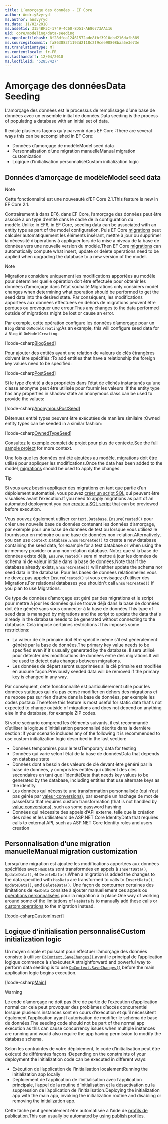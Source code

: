 ```yaml
---
title: L’amorçage des données - EF Core
author: AndriySvyryd
ms.author: ansvyryd
ms.date: 11/02/2018
ms.assetid: 3154BF3C-1749-4C60-8D51-AE86773AA116
uid: core/modeling/data-seeding
ms.openlocfilehash: 8f28dfea12461572ade8fbf3910ebd216dafb389
ms.sourcegitcommit: fa863883f1193d2118c2f9cee90808baa5e3e73e
ms.translationtype: MT
ms.contentlocale: fr-FR
ms.lasthandoff: 12/04/2018
ms.locfileid: "52857427"
---
```

# <a name="data-seeding"></a><span data-ttu-id="b1ff6-102">Amorçage des données</span><span class="sxs-lookup"><span data-stu-id="b1ff6-102">Data Seeding</span></span>

<span data-ttu-id="b1ff6-103">L’amorçage des données est le processus de remplissage d’une base de données avec un ensemble initial de données.</span><span class="sxs-lookup"><span data-stu-id="b1ff6-103">Data seeding is the process of populating a database with an initial set of data.</span></span>

<span data-ttu-id="b1ff6-104">Il existe plusieurs façons qu'y parvenir dans EF Core :</span><span class="sxs-lookup"><span data-stu-id="b1ff6-104">There are several ways this can be accomplished in EF Core:</span></span>
* <span data-ttu-id="b1ff6-105">Données d’amorçage de modèle</span><span class="sxs-lookup"><span data-stu-id="b1ff6-105">Model seed data</span></span>
* <span data-ttu-id="b1ff6-106">Personnalisation d’une migration manuelle</span><span class="sxs-lookup"><span data-stu-id="b1ff6-106">Manual migration customization</span></span>
* <span data-ttu-id="b1ff6-107">Logique d’initialisation personnalisé</span><span class="sxs-lookup"><span data-stu-id="b1ff6-107">Custom initialization logic</span></span>

## <a name="model-seed-data"></a><span data-ttu-id="b1ff6-108">Données d’amorçage de modèle</span><span class="sxs-lookup"><span data-stu-id="b1ff6-108">Model seed data</span></span>

> [!NOTE]
> <span data-ttu-id="b1ff6-109">Cette fonctionnalité est une nouveauté d’EF Core 2.1.</span><span class="sxs-lookup"><span data-stu-id="b1ff6-109">This feature is new in EF Core 2.1.</span></span>

<span data-ttu-id="b1ff6-110">Contrairement à dans EF6, dans EF Core, l’amorçage des données peut être associé à un type d’entité dans le cadre de la configuration du modèle.</span><span class="sxs-lookup"><span data-stu-id="b1ff6-110">Unlike in EF6, in EF Core, seeding data can be associated with an entity type as part of the model configuration.</span></span> <span data-ttu-id="b1ff6-111">Puis EF Core [migrations](xref:core/managing-schemas/migrations/index) peut calculer automatiquement les éléments insérant, mettre à jour ou supprimer la nécessité d’opérations à appliquer lors de la mise à niveau de la base de données vers une nouvelle version du modèle.</span><span class="sxs-lookup"><span data-stu-id="b1ff6-111">Then EF Core [migrations](xref:core/managing-schemas/migrations/index) can automatically compute what insert, update or delete operations need to be applied when upgrading the database to a new version of the model.</span></span>

> [!NOTE]
> <span data-ttu-id="b1ff6-112">Migrations considère uniquement les modifications apportées au modèle pour déterminer quelle opération doit être effectuée pour obtenir les données d’amorçage dans l’état souhaité.</span><span class="sxs-lookup"><span data-stu-id="b1ff6-112">Migrations only considers model changes when determining what operation should be performed to get the seed data into the desired state.</span></span> <span data-ttu-id="b1ff6-113">Par conséquent, les modifications apportées aux données effectuées en dehors de migrations peuvent être perdues ou provoquer une erreur.</span><span class="sxs-lookup"><span data-stu-id="b1ff6-113">Thus any changes to the data performed outside of migrations might be lost or cause an error.</span></span>

<span data-ttu-id="b1ff6-114">Par exemple, cette opération configure les données d’amorçage pour un `Blog` dans `OnModelCreating`:</span><span class="sxs-lookup"><span data-stu-id="b1ff6-114">As an example, this will configure seed data for a `Blog` in `OnModelCreating`:</span></span>

[!code-csharp[BlogSeed](../../../samples/core/Modeling/DataSeeding/DataSeedingContext.cs?name=BlogSeed)]

<span data-ttu-id="b1ff6-115">Pour ajouter des entités ayant une relation de valeurs de clés étrangères doivent être spécifiés :</span><span class="sxs-lookup"><span data-stu-id="b1ff6-115">To add entities that have a relationship the foreign key values need to be specified:</span></span>

[!code-csharp[PostSeed](../../../samples/core/Modeling/DataSeeding/DataSeedingContext.cs?name=PostSeed)]

<span data-ttu-id="b1ff6-116">Si le type d’entité a des propriétés dans l’état de clichés instantanés qu'une classe anonyme peut être utilisée pour fournir les valeurs :</span><span class="sxs-lookup"><span data-stu-id="b1ff6-116">If the entity type has any properties in shadow state an anonymous class can be used to provide the values:</span></span>

[!code-csharp[AnonymousPostSeed](../../../samples/core/Modeling/DataSeeding/DataSeedingContext.cs?name=AnonymousPostSeed)]

<span data-ttu-id="b1ff6-117">Détenues entité types peuvent être exécutées de manière similaire :</span><span class="sxs-lookup"><span data-stu-id="b1ff6-117">Owned entity types can be seeded in a similar fashion:</span></span>

[!code-csharp[OwnedTypeSeed](../../../samples/core/Modeling/DataSeeding/DataSeedingContext.cs?name=OwnedTypeSeed)]

<span data-ttu-id="b1ff6-118">Consultez le [exemple complet de projet](https://github.com/aspnet/EntityFramework.Docs/tree/master/samples/core/Modeling/DataSeeding) pour plus de contexte.</span><span class="sxs-lookup"><span data-stu-id="b1ff6-118">See the [full sample project](https://github.com/aspnet/EntityFramework.Docs/tree/master/samples/core/Modeling/DataSeeding) for more context.</span></span>

<span data-ttu-id="b1ff6-119">Une fois que les données ont été ajoutées au modèle, [migrations](xref:core/managing-schemas/migrations/index) doit être utilisé pour appliquer les modifications.</span><span class="sxs-lookup"><span data-stu-id="b1ff6-119">Once the data has been added to the model, [migrations](xref:core/managing-schemas/migrations/index) should be used to apply the changes.</span></span>

> [!TIP]
> <span data-ttu-id="b1ff6-120">Si vous avez besoin appliquer des migrations en tant que partie d’un déploiement automatisé, vous pouvez [créer un script SQL](xref:core/managing-schemas/migrations/index#generate-sql-scripts) qui peuvent être visualisés avant l’exécution.</span><span class="sxs-lookup"><span data-stu-id="b1ff6-120">If you need to apply migrations as part of an automated deployment you can [create a SQL script](xref:core/managing-schemas/migrations/index#generate-sql-scripts) that can be previewed before execution.</span></span>

<span data-ttu-id="b1ff6-121">Vous pouvez également utiliser `context.Database.EnsureCreated()` pour créer une nouvelle base de données contenant les données d’amorçage, par exemple pour une base de données de test ou lorsque vous utilisez le fournisseur en mémoire ou une base de données non-relation.</span><span class="sxs-lookup"><span data-stu-id="b1ff6-121">Alternatively, you can use `context.Database.EnsureCreated()` to create a new database containing the seed data, for example for a test database or when using the in-memory provider or any non-relation database.</span></span> <span data-ttu-id="b1ff6-122">Notez que si la base de données existe déjà, `EnsureCreated()` sera ni mettre à jour les données de schéma ni de valeur initiale dans la base de données.</span><span class="sxs-lookup"><span data-stu-id="b1ff6-122">Note that if the database already exists, `EnsureCreated()` will neither update the schema nor seed data in the database.</span></span> <span data-ttu-id="b1ff6-123">Pour les bases de données relationnelles vous ne devez pas appeler `EnsureCreated()` si vous envisagez d’utiliser des Migrations.</span><span class="sxs-lookup"><span data-stu-id="b1ff6-123">For relational databases you shouldn't call `EnsureCreated()` if you plan to use Migrations.</span></span>

<span data-ttu-id="b1ff6-124">Ce type de données d’amorçage est géré par des migrations et le script pour mettre à jour les données qui se trouve déjà dans la base de données doit être généré sans vous connecter à la base de données.</span><span class="sxs-lookup"><span data-stu-id="b1ff6-124">This type of seed data is managed by migrations and the script to update the data that's already in the database needs to be generated without connecting to the database.</span></span> <span data-ttu-id="b1ff6-125">Cela impose certaines restrictions :</span><span class="sxs-lookup"><span data-stu-id="b1ff6-125">This imposes some restrictions:</span></span>
* <span data-ttu-id="b1ff6-126">La valeur de clé primaire doit être spécifié même s’il est généralement généré par la base de données.</span><span class="sxs-lookup"><span data-stu-id="b1ff6-126">The primary key value needs to be specified even if it's usually generated by the database.</span></span> <span data-ttu-id="b1ff6-127">Il sera utilisé pour détecter des modifications de données entre des migrations.</span><span class="sxs-lookup"><span data-stu-id="b1ff6-127">It will be used to detect data changes between migrations.</span></span>
* <span data-ttu-id="b1ff6-128">Les données de départ seront supprimées si la clé primaire est modifiée en aucune façon.</span><span class="sxs-lookup"><span data-stu-id="b1ff6-128">Previously seeded data will be removed if the primary key is changed in any way.</span></span>

<span data-ttu-id="b1ff6-129">Par conséquent, cette fonctionnalité est particulièrement utile pour les données statiques qui n’a pas censé modifier en dehors des migrations et ne repose pas sur rien d’autre dans la base de données, par exemple les codes postaux.</span><span class="sxs-lookup"><span data-stu-id="b1ff6-129">Therefore this feature is most useful for static data that's not expected to change outside of migrations and does not depend on anything else in the database, for example ZIP codes.</span></span>

<span data-ttu-id="b1ff6-130">Si votre scénario comprend les éléments suivants, il est recommandé d’utiliser la logique d’initialisation personnalisé décrite dans la dernière section :</span><span class="sxs-lookup"><span data-stu-id="b1ff6-130">If your scenario includes any of the following it is recommended to use custom initialization logic described in the last section:</span></span>
* <span data-ttu-id="b1ff6-131">Données temporaires pour le test</span><span class="sxs-lookup"><span data-stu-id="b1ff6-131">Temporary data for testing</span></span>
* <span data-ttu-id="b1ff6-132">Données qui varie selon l’état de la base de données</span><span class="sxs-lookup"><span data-stu-id="b1ff6-132">Data that depends on database state</span></span>
* <span data-ttu-id="b1ff6-133">Données dont a besoin des valeurs de clé devant être généré par la base de données, y compris les entités qui utilisent des clés secondaires en tant que l’identité</span><span class="sxs-lookup"><span data-stu-id="b1ff6-133">Data that needs key values to be generated by the database, including entities that use alternate keys as the identity</span></span>
* <span data-ttu-id="b1ff6-134">Les données qui nécessite une transformation personnalisée (qui n’est pas gérée par [valeur conversions](xref:core/modeling/value-conversions)), par exemple un hachage de mot de passe</span><span class="sxs-lookup"><span data-stu-id="b1ff6-134">Data that requires custom transformation (that is not handled by [value conversions](xref:core/modeling/value-conversions)), such as some password hashing</span></span>
* <span data-ttu-id="b1ff6-135">Données qui nécessite des appels d’API externe, telle que la création des rôles et les utilisateurs de ASP.NET Core Identity</span><span class="sxs-lookup"><span data-stu-id="b1ff6-135">Data that requires calls to external API, such as ASP.NET Core Identity roles and users creation</span></span>

## <a name="manual-migration-customization"></a><span data-ttu-id="b1ff6-136">Personnalisation d’une migration manuelle</span><span class="sxs-lookup"><span data-stu-id="b1ff6-136">Manual migration customization</span></span>

<span data-ttu-id="b1ff6-137">Lorsqu’une migration est ajoutée les modifications apportées aux données spécifiées avec `HasData` sont transformées en appels à `InsertData()`, `UpdateData()`, et `DeleteData()`.</span><span class="sxs-lookup"><span data-stu-id="b1ff6-137">When a migration is added the changes to the data specified with `HasData` are transformed to calls to `InsertData()`, `UpdateData()`, and `DeleteData()`.</span></span> <span data-ttu-id="b1ff6-138">Une façon de contourner certaines des limitations de `HasData` consiste à ajouter manuellement ces appels ou [opérations personnalisées](xref:core/managing-schemas/migrations/operations) pour la migration à la place.</span><span class="sxs-lookup"><span data-stu-id="b1ff6-138">One way of working around some of the limitations of `HasData` is to manually add these calls or [custom operations](xref:core/managing-schemas/migrations/operations) to the migration instead.</span></span>

[!code-csharp[CustomInsert](../../../samples/core/Modeling/DataSeeding/Migrations/20181102235626_Initial.cs?name=CustomInsert)]

## <a name="custom-initialization-logic"></a><span data-ttu-id="b1ff6-139">Logique d’initialisation personnalisé</span><span class="sxs-lookup"><span data-stu-id="b1ff6-139">Custom initialization logic</span></span>

<span data-ttu-id="b1ff6-140">Un moyen simple et puissant pour effectuer l’amorçage des données consiste à utiliser [ `DbContext.SaveChanges()` ](xref:core/saving/index) avant le principal de l’application logique commence à s’exécuter.</span><span class="sxs-lookup"><span data-stu-id="b1ff6-140">A straightforward and powerful way to perform data seeding is to use [`DbContext.SaveChanges()`](xref:core/saving/index) before the main application logic begins execution.</span></span>

[!code-csharp[Main](../../../samples/core/Modeling/DataSeeding/Program.cs?name=CustomSeeding)]

> [!WARNING]
> <span data-ttu-id="b1ff6-141">Le code d’amorçage ne doit pas être de partie de l’exécution d’application normal car cela peut provoquer des problèmes d’accès concurrentiel lorsque plusieurs instances sont en cours d’exécution et qu’il nécessitent également l’application ayant l’autorisation de modifier le schéma de base de données.</span><span class="sxs-lookup"><span data-stu-id="b1ff6-141">The seeding code should not be part of the normal app execution as this can cause concurrency issues when multiple instances are running and would also require the app having permission to modify the database schema.</span></span>

<span data-ttu-id="b1ff6-142">Selon les contraintes de votre déploiement, le code d’initialisation peut être exécuté de différentes façons :</span><span class="sxs-lookup"><span data-stu-id="b1ff6-142">Depending on the constraints of your deployment the initialization code can be executed in different ways:</span></span>
* <span data-ttu-id="b1ff6-143">Exécution de l’application de l’initialisation localement</span><span class="sxs-lookup"><span data-stu-id="b1ff6-143">Running the initialization app locally</span></span>
* <span data-ttu-id="b1ff6-144">Déploiement de l’application de l’initialisation avec l’application principale, l’appel de la routine d’initialisation et la désactivation ou la suppression de l’application de l’initialisation.</span><span class="sxs-lookup"><span data-stu-id="b1ff6-144">Deploying the initialization app with the main app, invoking the initialization routine and disabling or removing the initialization app.</span></span>

<span data-ttu-id="b1ff6-145">Cette tâche peut généralement être automatisée à l’aide de [profils de publication](https://docs.microsoft.com/en-us/aspnet/core/host-and-deploy/visual-studio-publish-profiles).</span><span class="sxs-lookup"><span data-stu-id="b1ff6-145">This can usually be automated by using [publish profiles](https://docs.microsoft.com/en-us/aspnet/core/host-and-deploy/visual-studio-publish-profiles).</span></span>
